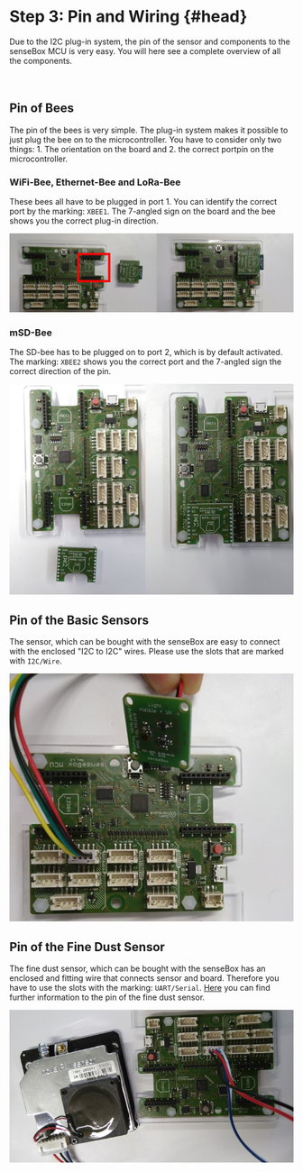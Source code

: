 # Step 3: Pin and Wiring {#head}

<div class="description">Due to the I2C plug-in system, the pin of the sensor and components to the senseBox MCU is very easy. You will here see a complete overview of all the components.</div>

<div class="line">
    <br>
    <br>
</div>

## Pin of Bees

The pin of the bees is very simple. The plug-in system makes it possible to just plug the bee on to the microcontroller. You have to consider only two things: 1. The orientation on the board and 2. the correct portpin on the microcontroller.

### WiFi-Bee, Ethernet-Bee and LoRa-Bee
These bees all have to be plugged in port 1. You can identify the correct port by the marking: ``XBEE1``. The 7-angled sign on the board and the bee shows you the correct plug-in direction.

![Exemplary connection of the WiFi-Bee to the MCU (XBEE1)](../pictures/plug-in-components/wifi-anschluss.png)

### mSD-Bee
The SD-bee has to be plugged on to port 2, which is by default activated. The marking: ``XBEE2`` shows you the correct port and the 7-angled sign the correct direction of the pin.

![Connecting the mSD-Bee to the MCU (XBEE1)](../pictures/plug-in-components/sd-anschluss.png)

## Pin of the Basic Sensors
The sensor, which can be bought with the senseBox are easy to connect with the enclosed "I2C to I2C" wires. Please use the slots that are marked with ``I2C/Wire``.

![Connection of simple sensors](../pictures/plug-in-components/sensor-anschluss.jpg?raw=true)

## Pin of the Fine Dust Sensor
The fine dust sensor, which can be bought with the senseBox has an enclosed and fitting wire that connects sensor and board. Therefore you have to use the slots with the marking: ``UART/Serial``. [Here](../komponenten/sensoren/feinstaub.md) you can find further information to the pin of the fine dust sensor.

![Connection fine dust sensor](../pictures/plug-in-components/feinstaub-anschluss.jpg)
